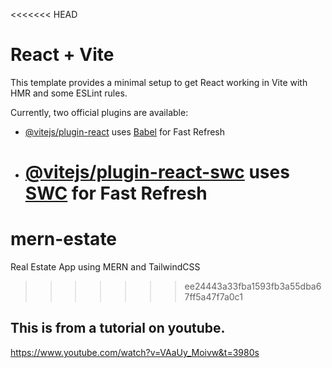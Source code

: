 <<<<<<< HEAD

# React + Vite

This template provides a minimal setup to get React working in Vite with HMR and some ESLint rules.

Currently, two official plugins are available:

- [@vitejs/plugin-react](https://github.com/vitejs/vite-plugin-react/blob/main/packages/plugin-react/README.md) uses [Babel](https://babeljs.io/) for Fast Refresh
- # [@vitejs/plugin-react-swc](https://github.com/vitejs/vite-plugin-react-swc) uses [SWC](https://swc.rs/) for Fast Refresh

# mern-estate

Real Estate App using MERN and TailwindCSS

> > > > > > > ee24443a33fba1593fb3a55dba67ff5a47f7a0c1

## This is from a tutorial on youtube.

https://www.youtube.com/watch?v=VAaUy_Moivw&t=3980s
